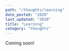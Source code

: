 ```yaml
---
path: "/thoughts/learning"
date_posted: "2020"
last_updated: "2020"
title: "Learning"
category: "thoughts"
---
```


Coming soon!